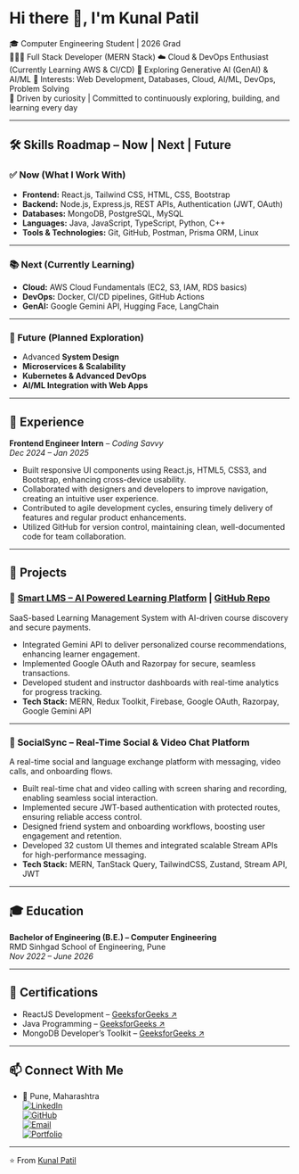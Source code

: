 # Hi there 👋, I'm Kunal Patil  

🎓 Computer Engineering Student | 2026 Grad  
🧑🏻‍💻 Full Stack Developer (MERN Stack) 
☁️ Cloud & DevOps Enthusiast (Currently Learning AWS & CI/CD) 
🤖 Exploring Generative AI (GenAI) & AI/ML
📌 Interests: Web Development, Databases, Cloud, AI/ML, DevOps, Problem Solving  
🚀 Driven by curiosity | Committed to continuously exploring, building, and learning every day  

---

## 🛠️ Skills Roadmap – Now | Next | Future  

### ✅ Now (What I Work With)
- **Frontend:** React.js, Tailwind CSS, HTML, CSS, Bootstrap  
- **Backend:** Node.js, Express.js, REST APIs, Authentication (JWT, OAuth)  
- **Databases:** MongoDB, PostgreSQL, MySQL  
- **Languages:** Java, JavaScript, TypeScript, Python, C++  
- **Tools & Technologies:** Git, GitHub, Postman, Prisma ORM, Linux  

---

### 📚 Next (Currently Learning)
- **Cloud:** AWS Cloud Fundamentals (EC2, S3, IAM, RDS basics)  
- **DevOps:** Docker, CI/CD pipelines, GitHub Actions  
- **GenAI:** Google Gemini API, Hugging Face, LangChain  

---

### 🚀 Future (Planned Exploration)
- Advanced **System Design**  
- **Microservices & Scalability**  
- **Kubernetes & Advanced DevOps**  
- **AI/ML Integration with Web Apps**  

---

## 💼 Experience  

**Frontend Engineer Intern** – *Coding Savvy*  
*Dec 2024 – Jan 2025*  

- Built responsive UI components using React.js, HTML5, CSS3, and Bootstrap, enhancing cross-device usability.  
- Collaborated with designers and developers to improve navigation, creating an intuitive user experience.  
- Contributed to agile development cycles, ensuring timely delivery of features and regular product enhancements.  
- Utilized GitHub for version control, maintaining clean, well-documented code for team collaboration.  

---

## 🚀 Projects  

### 🔹 [Smart LMS – AI Powered Learning Platform](https://smart-lms-d0zm.onrender.com/) | [GitHub Repo](https://github.com/kunal-patil-dev/SmartLMS)  

SaaS-based Learning Management System with AI-driven course discovery and secure payments.  
- Integrated Gemini API to deliver personalized course recommendations, enhancing learner engagement.  
- Implemented Google OAuth and Razorpay for secure, seamless transactions.  
- Developed student and instructor dashboards with real-time analytics for progress tracking.  
- **Tech Stack:** MERN, Redux Toolkit, Firebase, Google OAuth, Razorpay, Google Gemini API  

---

### 🔹 SocialSync – Real-Time Social & Video Chat Platform  

A real-time social and language exchange platform with messaging, video calls, and onboarding flows.  
- Built real-time chat and video calling with screen sharing and recording, enabling seamless social interaction.  
- Implemented secure JWT-based authentication with protected routes, ensuring reliable access control.  
- Designed friend system and onboarding workflows, boosting user engagement and retention.  
- Developed 32 custom UI themes and integrated scalable Stream APIs for high-performance messaging.  
- **Tech Stack:** MERN, TanStack Query, TailwindCSS, Zustand, Stream API, JWT  

---

## 🎓 Education  

**Bachelor of Engineering (B.E.) – Computer Engineering**  
RMD Sinhgad School of Engineering, Pune  
*Nov 2022 – June 2026*  

---

## 📜 Certifications  

- ReactJS Development – [GeeksforGeeks ↗️](https://media.geeksforgeeks.org/courses/certificates/8113178e201c98d845adff9e981049ee.pdf)  
- Java Programming – [GeeksforGeeks ↗️](https://media.geeksforgeeks.org/courses/certificates/f185f68c07eae5a976f1cf5488c8c9a7.pdf)  
- MongoDB Developer’s Toolkit – [GeeksforGeeks ↗️](https://media.geeksforgeeks.org/courses/certificates/1cb32475733abea10df355053f7c283b.pdf)  

---

## 📫 Connect With Me  

- 📍 Pune, Maharashtra  
[![LinkedIn](https://img.shields.io/badge/LinkedIn-0A66C2?style=for-the-badge&logo=linkedin&logoColor=white)](https://linkedin.com/in/kunal-patil-dev)  
[![GitHub](https://img.shields.io/badge/GitHub-181717?style=for-the-badge&logo=github&logoColor=white)](https://github.com/kunal-patil-dev)  
[![Email](https://img.shields.io/badge/Email-D14836?style=for-the-badge&logo=gmail&logoColor=white)](mailto:kunal.patil.dev@gmail.com)  
[![Portfolio](https://img.shields.io/badge/Portfolio-000000?style=for-the-badge&logo=vercel&logoColor=white)](https://kunalpatil-olive.vercel.app/)  


---

⭐️ From [Kunal Patil](https://github.com/kunal-patil-dev)  
